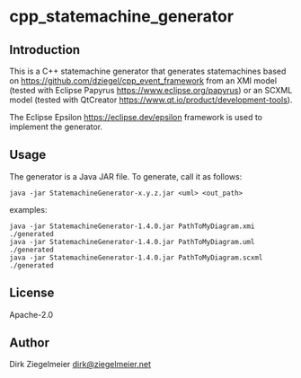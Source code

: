 # cpp_statemachine_generator

## Introduction

This is a C++ statemachine generator that generates statemachines based on <https://github.com/dziegel/cpp_event_framework> from an XMI model (tested with Eclipse Papyrus <https://www.eclipse.org/papyrus>) or an SCXML model (tested with QtCreator <https://www.qt.io/product/development-tools>).

The Eclipse Epsilon <https://eclipse.dev/epsilon> framework is used to implement the generator.

## Usage

The generator is a Java JAR file. To generate, call it as follows:

    java -jar StatemachineGenerator-x.y.z.jar <uml> <out_path>

examples:

    java -jar StatemachineGenerator-1.4.0.jar PathToMyDiagram.xmi ./generated
    java -jar StatemachineGenerator-1.4.0.jar PathToMyDiagram.uml ./generated
    java -jar StatemachineGenerator-1.4.0.jar PathToMyDiagram.scxml ./generated

## License

Apache-2.0

## Author

Dirk Ziegelmeier <dirk@ziegelmeier.net>
